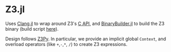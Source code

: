 # Z3.jl

Uses [Clang.jl](https://github.com/JuliaInterop/Clang.jl) to wrap 
 around Z3's [C API](https://z3prover.github.io/api/html/group__capi.html),
 and [BinaryBuilder.jl](https://github.com/JuliaPackaging/BinaryBuilder.jl) to build the Z3 binary 
 (build script [here](https://github.com/JuliaPackaging/Yggdrasil/blob/master/Z/z3/build_tarballs.jl)).

Design follows [Z3Py](https://ericpony.github.io/z3py-tutorial/guide-examples.htm).
In particular, we provide an implicit global `Context`, and overload operators (like `+`,`-`,`*`, `/`)
 to create Z3 expressions.
